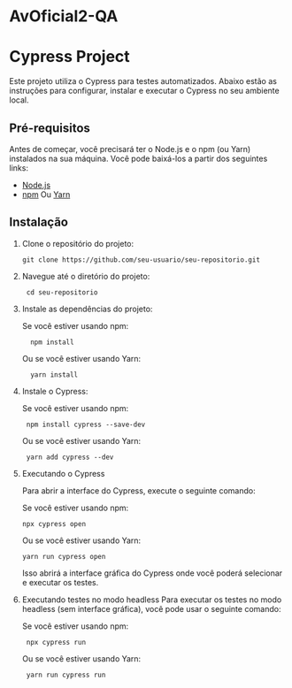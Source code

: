 # AvOficial2-QA
# Cypress Project

Este projeto utiliza o Cypress para testes automatizados. Abaixo estão as instruções para configurar, instalar e executar o Cypress no seu ambiente local.

## Pré-requisitos

Antes de começar, você precisará ter o Node.js e o npm (ou Yarn) instalados na sua máquina. Você pode baixá-los a partir dos seguintes links:

- [Node.js](https://nodejs.org/)
- [npm](https://www.npmjs.com/) Ou [Yarn](https://yarnpkg.com/)

## Instalação

1. Clone o repositório do projeto:
    ```
    git clone https://github.com/seu-usuario/seu-repositorio.git
    ```
   
3. Navegue até o diretório do projeto:
   ```
    cd seu-repositorio
    ```
4. Instale as dependências do projeto:

    Se você estiver usando npm:
    ```
      npm install
    ```
    Ou se você estiver usando Yarn:
    ```
      yarn install
    ```
5. Instale o Cypress:

    Se você estiver usando npm:
     ```
      npm install cypress --save-dev
     ```
    Ou se você estiver usando Yarn:
     ```
      yarn add cypress --dev
     ```
7. Executando o Cypress

    Para abrir a interface do Cypress, execute o seguinte comando:

    Se você estiver usando npm:
      ```
      npx cypress open
      ```
    Ou se você estiver usando Yarn:
      ```
      yarn run cypress open
      ```
    Isso abrirá a interface gráfica do Cypress onde você poderá selecionar e executar os testes.

9. Executando testes no modo headless
    Para executar os testes no modo headless (sem interface gráfica), você pode usar o seguinte comando:

    Se você estiver usando npm:
     ```
      npx cypress run
     ```
    Ou se você estiver usando Yarn:
     ```
      yarn run cypress run
     ```
